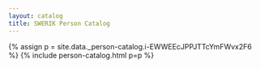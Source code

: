```yaml
---
layout: catalog
title: SWERIK Person Catalog
---
```

{% assign p = site.data._person-catalog.i-EWWEEcJPPJTTcYmFWvx2F6 %}
{% include person-catalog.html p=p %}

